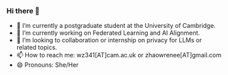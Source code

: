 ### Hi there 👋

- 🔭 I’m currently a postgraduate student at the University of Cambridge.
- 🌱 I’m currently working on Federated Learning and AI Alignment.
- 👯 I’m looking to collaboration or internship on privacy for LLMs or related topics.
- 📫 How to reach me: wz341[AT]cam.ac.uk or zhaowrenee[AT]gmail.com
- 😄 Pronouns: She/Her

<!--
**Ryan0v0/Ryan0v0** is a ✨ _special_ ✨ repository because its `README.md` (this file) appears on your GitHub profile.

Here are some ideas to get you started:

- 🔭 I’m currently working on ...
- 🌱 I’m currently learning ...
- 👯 I’m looking to collaborate on ...
- 🤔 I’m looking for help with ...
- 💬 Ask me about ...
- 📫 How to reach me: ...
- 😄 Pronouns: ...
- ⚡ Fun fact: ...
-->

